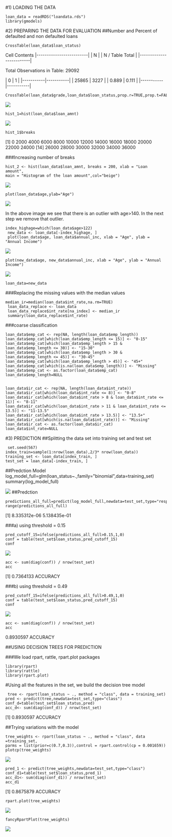 #1) LOADING THE DATA

    loan_data = readRDS("loandata.rds")
    library(gmodels)

#2) PREPARING THE DATA FOR EVALUATION
##Number and Percent of defaulted and non defaulted loans

    CrossTable(loan_data$loan_status)

Cell Contents |-------------------------| | N | | N / Table Total | |-------------------------|

Total Observations in Table: 29092

| 0 | 1 | |-----------|-----------| | 25865 | 3227 | | 0.889 | 0.111 | |-----------|-----------|


    CrossTable(loan_data$grade,loan_data$loan_status,prop.r=TRUE,prop.t=FALSE,prop.c=FALSE,prop.chisq=FALSE)
![](https://github.com/anagar20/Credit-Risk-Modeling/blob/master/images/img13.png)

    hist_1=hist(loan_data$loan_amnt)


![](https://github.com/anagar20/Credit-Risk-Modeling/blob/master/images/img1.png)

    hist_1$breaks

[1] 0 2000 4000 6000 8000 10000 12000 14000 16000 18000 20000 22000 24000 [14] 26000 28000 30000 32000 34000 36000

###Increasing number of breaks

    hist_2 <- hist(loan_data$loan_amnt, breaks = 200, xlab = "Loan amount",
    main = "Histogram of the loan amount",col="beige")

![](https://github.com/anagar20/Credit-Risk-Modeling/blob/master/images/img2.png)

    plot(loan_data$age,ylab="Age")

![](https://github.com/anagar20/Credit-Risk-Modeling/blob/master/images/img3.png)

In the above image we see that there is an outlier with age>140. In the next step we remove that outlier.

    index_highage=which(loan_data$age>122)
     new_data <- loan_data[-index_highage, ]
     plot(loan_data$age, loan_data$annual_inc, xlab = "Age", ylab = "Annual Income")

![](https://github.com/anagar20/Credit-Risk-Modeling/blob/master/images/img4.png)

    plot(new_data$age, new_data$annual_inc, xlab = "Age", ylab = "Annual Income")

![](https://github.com/anagar20/Credit-Risk-Modeling/blob/master/images/img5.png)

    loan_data=new_data
###Replacing the missing values with the median values

    median_ir=median(loan_data$int_rate,na.rm=TRUE)
     loan_data_replace <- loan_data
     loan_data_replace$int_rate[na_index] <- median_ir
     summary(loan_data_replace$int_rate)

###coarse classification

    loan_data$emp_cat <- rep(NA, length(loan_data$emp_length))
    loan_data$emp_cat[which(loan_data$emp_length <= 15)] <- "0-15"
    loan_data$emp_cat[which(loan_data$emp_length > 15 & loan_data$emp_length <= 30)] <- "15-30"
    loan_data$emp_cat[which(loan_data$emp_length > 30 & loan_data$emp_length <= 45)] <- "30-45"
    loan_data$emp_cat[which(loan_data$emp_length > 45)] <- "45+"
    loan_data$emp_cat[which(is.na(loan_data$emp_length))] <- "Missing"
    loan_data$emp_cat <- as.factor(loan_data$emp_cat)
    loan_data$emp_length=NULL


    loan_data$ir_cat <- rep(NA, length(loan_data$int_rate))
    loan_data$ir_cat[which(loan_data$int_rate <= 8)] <- "0-8"
    loan_data$ir_cat[which(loan_data$int_rate > 8 & loan_data$int_rate <= 11)] <- "8-11"
    loan_data$ir_cat[which(loan_data$int_rate > 11 & loan_data$int_rate <= 13.5)] <- "11-13.5"
    loan_data$ir_cat[which(loan_data$int_rate > 13.5)] <- "13.5+"
    loan_data$ir_cat[which(is.na(loan_data$int_rate))] <- "Missing"
    loan_data$ir_cat <- as.factor(loan_data$ir_cat)
    loan_data$int_rate=NULL
    
    
#3) PREDICTION
##Splitting the data set into training set and test set

     set.seed(567)
    index_train=sample(1:nrow(loan_data),2/3* nrow(loan_data))
    training_set <- loan_data[index_train, ]
    test_set = loan_data[-index_train, ]



##Predction Model
    log_model_full=glm(loan_status~.,family="binomial",data=training_set)
    summary(log_model_full)

![](https://github.com/anagar20/Credit-Risk-Modeling/blob/master/images/img7.png)
##Predction

    predictions_all_full=predict(log_model_full,newdata=test_set,type="response")
    range(predictions_all_full)
    
[1] 8.335312e-06 5.138435e-01

 ###a) using threshold = 0.15
 
    pred_cutoff_15=ifelse(predictions_all_full>0.15,1,0)
    conf = table(test_set$loan_status,pred_cutoff_15)
    conf

![](https://github.com/anagar20/Credit-Risk-Modeling/blob/master/images/img8.png)

    acc <- sum(diag(conf)) / nrow(test_set)
    acc
[1] 0.7364133 ACCURACY


###b) using threshold = 0.49

    pred_cutoff_15=ifelse(predictions_all_full>0.49,1,0)
    conf = table(test_set$loan_status,pred_cutoff_15)
    conf
    
![](https://github.com/anagar20/Credit-Risk-Modeling/blob/master/images/img14.png)

    acc <- sum(diag(conf)) / nrow(test_set)
    acc
0.8930597 ACCURACY

##USING DECISION TREES FOR PREDICTION

###We load rpart, rattle, rpart.plot packages

    library(rpart)
    library(rattle)
    library(rpart.plot)

#Using all the features in the set, we build the decision tree model

     tree <- rpart(loan_status ~ ., method = "class", data = training_set)
    pred <- predict(tree,newdata=test_set,type="class")
    conf_d=table(test_set$loan_status,pred)
    acc_d<- sum(diag(conf_d)) / nrow(test_set)
[1] 0.8930597 ACCURACY

##Trying variations with the model

    tree_weights <- rpart(loan_status ~ ., method = "class", data =training_set,
    parms = list(prior=c(0.7,0.3)),control = rpart.control(cp = 0.001659))
    plotcp(tree_weights)

![](https://github.com/anagar20/Credit-Risk-Modeling/blob/master/images/img9.png)

    pred_1 <- predict(tree_weights,newdata=test_set,type="class")
    conf_d1=table(test_set$loan_status,pred_1)
    acc_d1<- sum(diag(conf_d1)) / nrow(test_set)
    acc_d1
[1] 0.8675879 ACCURACY

    rpart.plot(tree_weights)
![](https://github.com/anagar20/Credit-Risk-Modeling/blob/master/images/img10.png)

    fancyRpartPlot(tree_weights)

![](https://github.com/anagar20/Credit-Risk-Modeling/blob/master/images/img11.png)
